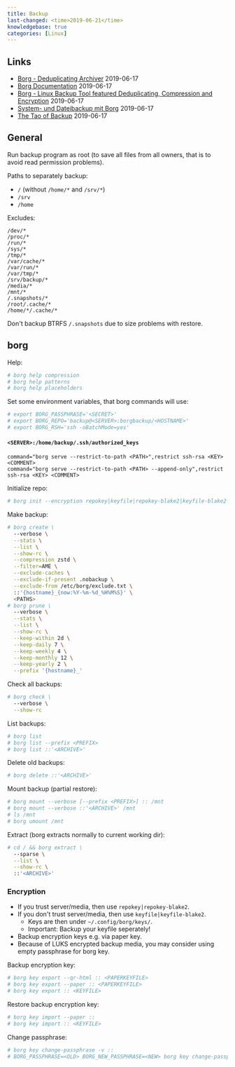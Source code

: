 ```yaml
---
title: Backup
last-changed: <time>2019-06-21</time>
knowledgebase: true
categories: [Linux]
---
```

## Links

* [Borg - Deduplicating Archiver](https://www.borgbackup.org) <time>2019-06-17</time>
* [Borg Documentation](https://borgbackup.readthedocs.io) <time>2019-06-17</time>
* [Borg - Linux Backup Tool featured Deduplicating, Compression and Encryption](https://linoxide.com/linux-how-to/borg-backup-linux-tool) <time>2019-06-17</time>
* [System- und Dateibackup mit Borg](https://www.pro-linux.de/artikel/2/1918/system-und-dateibackup-mit-borg.html) <time>2019-06-17</time>
* [The Tao of Backup](http://www.taobackup.com) <time>2019-06-17</time>

## General

Run backup program as root (to save all files from all owners, that is to avoid
read permission problems).

Paths to separately backup:

* `/` (without `/home/*` and `/srv/*`)
* `/srv`
* `/home`

Excludes:

```text
/dev/*
/proc/*
/run/*
/sys/*
/tmp/*
/var/cache/*
/var/run/*
/var/tmp/*
/srv/backup/*
/media/*
/mnt/*
/.snapshots/*
/root/.cache/*
/home/*/.cache/*
```

Don't backup BTRFS `/.snapshots` due to size problems with restore.

## borg

Help:

```sh
# borg help compression
# borg help patterns
# borg help placeholders
```

Set some environment variables, that borg commands will use:

```sh
# export BORG_PASSPHRASE='<SECRET>'
# export BORG_REPO='backup@<SERVER>:borgbackup/<HOSTNAME>'
# export BORG_RSH='ssh -oBatchMode=yes'
```

#### `<SERVER>:/home/backup/.ssh/authorized_keys`

```text
command="borg serve --restrict-to-path <PATH>",restrict ssh-rsa <KEY> <COMMENT>
command="borg serve --restrict-to-path <PATH> --append-only",restrict ssh-rsa <KEY> <COMMENT>
```

Initialize repo:

```sh
# borg init --encryption repokey|keyfile|repokey-blake2|keyfile-blake2
```

Make backup:

```sh
# borg create \
  --verbose \
  --stats \
  --list \
  --show-rc \
  --compression zstd \
  --filter=AME \
  --exclude-caches \
  --exclude-if-present .nobackup \
  --exclude-from /etc/borg/exclude.txt \
  ::'{hostname}_{now:%Y-%m-%d_%H%M%S}' \
  <PATHS>
# borg prune \
  --verbose \
  --stats \
  --list \
  --show-rc \
  --keep-within 2d \
  --keep-daily 7 \
  --keep-weekly 4 \
  --keep-monthly 12 \
  --keep-yearly 2 \
  --prefix '{hostname}_'
```

Check all backups:

```sh
# borg check \
  --verbose \
  --show-rc
```

List backups:

```sh
# borg list
# borg list --prefix <PREFIX>
# borg list ::'<ARCHIVE>'
```

Delete old backups:

```sh
# borg delete ::'<ARCHIVE>'
```

Mount backup (partial restore):

```sh
# borg mount --verbose [--prefix <PREFIX>] :: /mnt
# borg mount --verbose ::'<ARCHIVE>' /mnt
# ls /mnt
# borg umount /mnt
```

Extract (borg extracts normally to current working dir):

```sh
# cd / && borg extract \
  --sparse \
  --list \
  --show-rc \
  ::'<ARCHIVE>'
```

### Encryption

* If you trust server/media, then use `repokey|repokey-blake2`.
* If you don't trust server/media, then use `keyfile|keyfile-blake2`.
  - Keys are then under `~/.config/borg/keys/`.
  - Important: Backup your keyfile seperately!
* Backup encryption keys e.g. via paper key.
* Because of LUKS encrypted backup media, you may consider using empty
  passphrase for borg key.

Backup encryption key:

```sh
# borg key export --qr-html :: <PAPERKEYFILE>
# borg key export --paper :: <PAPERKEYFILE>
# borg key export :: <KEYFILE>
```

Restore backup encryption key:

```sh
# borg key import --paper ::
# borg key import :: <KEYFILE>
```

Change passphrase:

```sh
# borg key change-passphrase -v ::
# BORG_PASSPHRASE=<OLD> BORG_NEW_PASSPHRASE=<NEW> borg key change-passphrase ::
```

